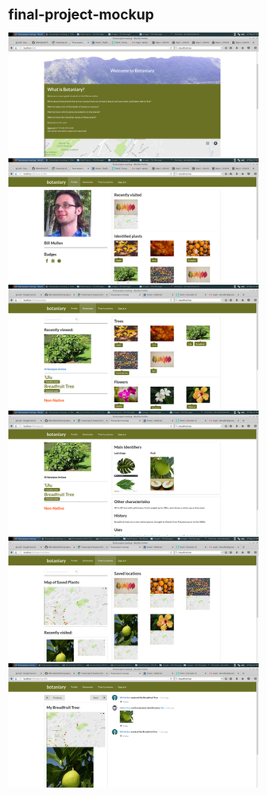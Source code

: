 # final-project-mockup

<img src="landing-page-mockup">
<img src="profile-mockup">
<img src="botanodex-mockup">
<img src="species-page-mockup">
<img src="plant-location-mockup">
<img src="specific-plant-page-mockup">